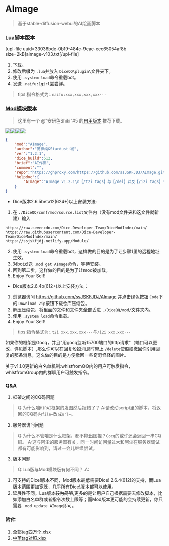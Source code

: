 # AImage
> 基于stable-diffusion-webui的AI绘画脚本

### [Lua脚本版本](https://forum.kokona.tech/d/1552-aihua-hua-ji-yu-naifu-apide-aihui-hua-jiao-ben/1)
[upl-file uuid=33036bde-0b19-484c-9eae-eec65054af8b size=2kB]aimage-v103.txt[/upl-file]

1. 下载。
2. 修改后缀为 `.lua`并放入 `DiceQQ\plugin\`文件夹下。
3. 使用 `.system load`命令重载bot。
4. 发送 `.naifu:1girl`尝尝鲜。

> tips:指令格式为:`.naifu:xxx,xxx,xxx,xxx···`

### [Mod模块版本](https://forum.kokona.tech/d/1552-aihua-hua-ji-yu-naifu-apide-aihui-hua-jiao-ben/2)

> 这里有一个 @"安研色Shiki"#5 的[自用版本](https://forum.kokona.tech/d/1553-gong-neng-mo-kuai-aihui-tu-modzi-yong) 推荐下载。

[![](https://img.shields.io/github/last-commit/cypress0522/AImage)](https://github.com/cypress0522/AImage/commits/main)[![](https://img.shields.io/github/issues/cypress0522/AImage)](https://github.com/cypress0522/AImage/issues)[![](https://img.shields.io/github/issues-pr/cypress0522/AImage)](https://github.com/cypress0522/AImage/pulls)[![](https://img.shields.io/github/v/release/cypress0522/AImage?include_prereleases)](https://github.com/cypress0522/AImage/releases)

```json
{
    "mod":"AImage",
    "author":"简律纯&Stardust·减",
    "ver":"1.2.1",
    "dice_build":612,
    "brief":"AI作画",
    "comment":"",
    "repo":"https://ghproxy.com/https://github.com/ssJSKFJDJ/AImage.git",
    "helpdoc":{
        "AImage":"AImage v1.2.1\n【/t2i tags】与【/del】以及【/i2i tags】\ngithub:https://github.com/ssJSKFJDJ/AImage/tree/master"
    }
}
```

- Dice版本2.6.5beta12(624+)以上安装方法:

 1. 在 `./DiceQQ/conf/mod/source.list`文件内（没有mod文件夹和这文件就新建）输入
   ```
   https://raw.sevencdn.com/Dice-Developer-Team/DiceModIndex/main/
   https://raw.githubusercontent.com/Dice-Developer-Team/DiceModIndex/main/
   https://ssjskfjdj.netlify.app/Module/
   ```
 2. 使用 `.system load`命令重载bot，这样做的目的是为了让步骤1里的远程地址生效。
 3. 对bot发送 `.mod get AImage`命令，等待安装。
 4. 回到第二步，这样做的目的是为了让mod被加载。
 5. Enjoy Your Self!

- Dice版本2.6.4b(612+)以上安装方法：

 1. 浏览器访问 https://github.com/ssJSKFJDJ/AImage 并点击绿色按钮 `Code`下的 `Download Zip`按钮下载仓库压缩包。
 2. 解压压缩包，将里面的文件和文件夹全部丢进 `./DiceQQ/mod/`文件夹内。
 3. 使用 `.system load`命令重载。
 4. Enjoy Your Self!

> tips:指令格式为:`.t2i xxx,xxx,xxx···`与`/i2i xxx,xxx···`

如果你的框架是Gocq，并且"用gocq监听15700端口的http请求"（端口可以更改，详见脚本）,那么你可以在回复骰娘消息时带上 `/delete`使骰娘撤回你引用回复的那条消息，这么做的目的是方便撤回一些奇奇怪怪的图片。

关于v1.1.0更新的白名单机制:whlstfromQQ内的用户可触发指令，whlstfromGroup内的群聊用户可触发指令。

### Q&A
1. 框架之间的CQ码问题
> Q:为什么咱`MIRAI`框架的发图然后报错了？
> A:请改动script里的脚本，将返回的CQ码内`file=`改成`url=`。

2. 服务器访问问题
> Q:为什么不管咱是什么框架，都不能出图捏？`Gocq`的或许还会返回一串CQ码。
> A:这与阿尘的服务器有关，同一时间访问量过大和阿尘在服务器调试都有可能影响到，请过一会儿继续尝试。

3. 版本问题
> Q:Lua版与Mod模块版有何不同？
> A:
1. 可支持的Dice!版本不同，Mod版本最低需要Dice! 2.6.4(612)的支持，而Lua版本范围更加宽泛，几乎所有Dice!版本都可以使用。
2. 延展性不同。Lua版本~~较为简陋~~,更多的是让用户自己根据需要去修改脚本，比如添加白名单群或者指令次数上限等；而Mod版本更可能的会持续更新，你只需要 `.mod update AImage`即可。

### 附件

1. [全部tag四万个.xlsx](https://ssjskfjdj.netlify.app/Download/%E5%85%A8%E9%83%A8tag%E5%9B%9B%E4%B8%87%E4%B8%AA.xlsx)
2. [中英tag对照.xlsx](https://ssjskfjdj.netlify.app/Download/%E4%B8%AD%E8%8B%B1tag%E5%AF%B9%E7%85%A7.xlsx)
